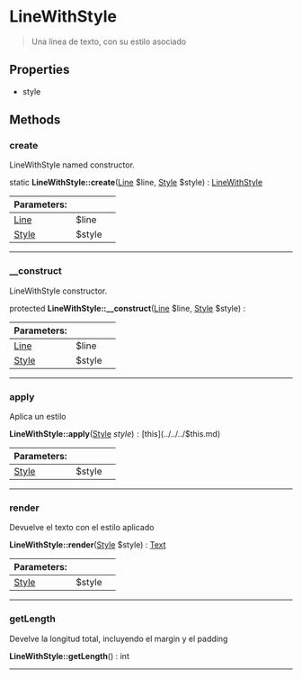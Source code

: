 
                                                                                                                                            
    
# LineWithStyle


> Una linea de texto, con su estilo asociado
>
> 






## Properties
- style


## Methods

### create
LineWithStyle named constructor.


static **LineWithStyle::create**([Line](../../../Line.md) $line, [Style](../../../Style.md) $style) : [LineWithStyle](../../../LineWithStyle.md)


|Parameters: | | |
| --- | --- | --- |
|[Line](../../../Line.md) |$line |  |
|[Style](../../../Style.md) |$style |  |

---


### __construct
LineWithStyle constructor.


protected **LineWithStyle::__construct**([Line](../../../Line.md) $line, [Style](../../../Style.md) $style) : 


|Parameters: | | |
| --- | --- | --- |
|[Line](../../../Line.md) |$line |  |
|[Style](../../../Style.md) |$style |  |

---


### apply
Aplica un estilo


**LineWithStyle::apply**([Style](../../../Style.md) $style) : [$this](../../../$this.md)


|Parameters: | | |
| --- | --- | --- |
|[Style](../../../Style.md) |$style |  |

---


### render
Devuelve el texto con el estilo aplicado


**LineWithStyle::render**([Style](../../../Style.md) $style) : [Text](../../../Text.md)


|Parameters: | | |
| --- | --- | --- |
|[Style](../../../Style.md) |$style |  |

---


### getLength
Develve la longitud total, incluyendo el margin y el padding


**LineWithStyle::getLength**() : int



---


                                                                                                                                                                                                                                                                                                                                                                                                            
    
                                                                                                                                                                                                                                                                             
                